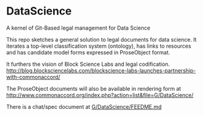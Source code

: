 # DataScience
A kernel of Git-Based legal management for Data Science


This repo sketches a general solution to legal documents for data science.  It iterates a top-level classification system (ontology), has links to resources and has candidate model forms expressed in ProseObject format.

It furthers the vision of Block Science Labs and legal codification. http://blog.blocksciencelabs.com/blockscience-labs-launches-partnership-with-commonaccord/

The ProseObject documents will also be available in rendering form at http://www.commonaccord.org/index.php?action=list&file=G/DataScience/

There is a chat/spec document at [G/DataScience/FEEDME.md](FEEDME.md)
